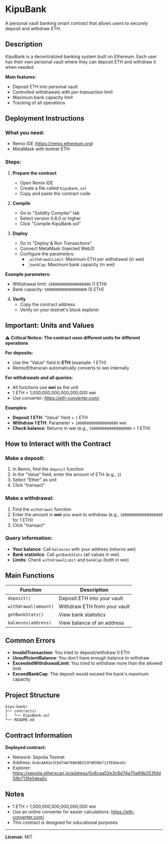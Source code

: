 # KipuBank

A personal vault banking smart contract that allows users to securely deposit and withdraw ETH.

## Description

KipuBank is a decentralized banking system built on Ethereum. Each user has their own personal vault where they can deposit ETH and withdraw it when needed.

**Main features:**
- Deposit ETH into personal vault
- Controlled withdrawals with per-transaction limit
- Maximum bank capacity limit
- Tracking of all operations

## Deployment Instructions

### What you need:
- Remix IDE (https://remix.ethereum.org)
- MetaMask with testnet ETH

### Steps:

1. **Prepare the contract**
   - Open Remix IDE
   - Create a file called `KipuBank.sol`
   - Copy and paste the contract code

2. **Compile**
   - Go to "Solidity Compiler" tab
   - Select version 0.8.0 or higher
   - Click "Compile KipuBank.sol"

3. **Deploy**
   - Go to "Deploy & Run Transactions"
   - Connect MetaMask (Injected Web3)
   - Configure the parameters:
     - `_withdrawalLimit`: Maximum ETH per withdrawal (in wei)
     - `_bankCap`: Maximum bank capacity (in wei)

**Example parameters:**
- Withdrawal limit: `1000000000000000000` (1 ETH)
- Bank capacity: `5000000000000000000` (5 ETH)

4. **Verify**
   - Copy the contract address
   - Verify on your testnet's block explorer

## Important: Units and Values

⚠️ **Critical Notice: The contract uses different units for different operations**

**For deposits:**
- Use the "Value" field in **ETH** (example: 1 ETH)
- Remix/Etherscan automatically converts to wei internally

**For withdrawals and all queries:**
- All functions use **wei** as the unit
- 1 ETH = 1,000,000,000,000,000,000 wei
- Use converter: https://eth-converter.com/

**Examples:**
- **Deposit 1 ETH**: "Value" field = `1` ETH
- **Withdraw 1 ETH**: Parameter = `1000000000000000000` wei
- **Check balance**: Returns in wei (e.g., `1000000000000000000` = 1 ETH)

## How to Interact with the Contract

### Make a deposit:
1. In Remix, find the `deposit` function
2. In the "Value" field, enter the amount of ETH (e.g., `1`)
3. Select "Ether" as unit
4. Click "transact"

### Make a withdrawal:
1. Find the `withdrawal` function
2. Enter the amount in **wei** you want to withdraw (e.g., `1000000000000000000` for 1 ETH)
3. Click "transact"

### Query information:
- **Your balance**: Call `balances` with your address (returns wei)
- **Bank statistics**: Call `getBankStats` (all values in wei)
- **Limits**: Check `withdrawalLimit` and `bankCap` (both in wei)

## Main Functions

| Function | Description |
|----------|-------------|
| `deposit()` | Deposit ETH into your vault |
| `withdrawal(amount)` | Withdraw ETH from your vault |
| `getBankStats()` | View bank statistics |
| `balances(address)` | View balance of an address |

## Common Errors

- **InvalidTransaction**: You tried to deposit/withdraw 0 ETH
- **UnsufficientBalance**: You don't have enough balance to withdraw
- **ExceededWithdrawalLimit**: You tried to withdraw more than the allowed limit
- **ExceedBankCap**: The deposit would exceed the bank's maximum capacity

## Project Structure

```
kipu-bank/
├── contracts/
│   └── KipuBank.sol
└── README.md
```

## Contract Information

**Deployed contract:**
- Network: Sepolia Testnet
- Address: `0x8cAA02e3C6d74A70A69B253FdD59b713fE0dea5c`
- Explorer: https://sepolia.etherscan.io/address/0x8caa02e3c6d74a70a69b253fdd59b713fe0dea5c

## Notes

- 1 ETH = 1,000,000,000,000,000,000 wei
- Use an online converter for easier calculations: https://eth-converter.com/
- This contract is designed for educational purposes

---

**License:** MIT